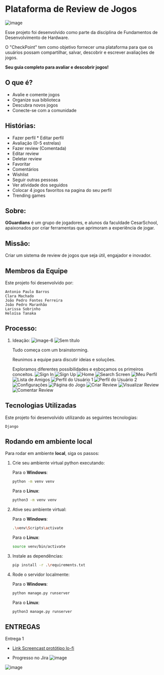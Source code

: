 # Plataforma de Review de Jogos
![image](https://github.com/lariisantos/Projeto-FDS/assets/142417937/f018c00d-9b12-4d22-a83e-7bba8b0d4c38)

Esse projeto foi desenvolvido como parte da disciplina de Fundamentos de Desenvolvimento de Hardware. 

O "CheckPoint" tem como objetivo fornecer uma plataforma para que os usuários possam compartilhar, salvar, descobrir e escrever avaliações de jogos.

**Seu guia completo para avaliar e descobrir jogos!**

## O que é?

* Avalie e comente jogos
* Organize sua biblioteca
* Descubra novos jogos
* Conecte-se com a comunidade

## Histórias:

* Fazer perfil
* Editar perfil
* Avaliação (0-5 estrelas)
* Fazer review (Comentada)
* Editar review
* Deletar review
* Favoritar
* Comentários
* Wishlist
* Seguir outras pessoas
* Ver atividade dos seguidos
* Colocar 4 jogos favoritos na pagina do seu perfil
* Trending games

## Sobre:

**GGuardians** é um grupo de jogadores, e alunos da faculdade CesarSchool, apaixonados por criar ferramentas que aprimoram a experiência de jogar.

## Missão:

Criar um sistema de review de jogos que seja útil, engajador e inovador.

## Membros da Equipe

Este projeto foi desenvolvido por:

    Antonio Paulo Barros
    Clara Machado
    João Pedro Fontes Ferreira
    João Pedro Maranhão
    Larissa Sobrinho
    Heloísa Tanaka
    
## Processo: 

 1. Ideação:
    ![image-6](https://github.com/lariisantos/Projeto-FDS/assets/95260401/b1a8acaa-1282-4aef-a0d3-888df356605e)
    ![Sem título](https://github.com/lariisantos/Projeto-FDS/assets/95260401/f22f9d0f-c468-4ed4-a6e2-ffa4bfa992c2)

    Tudo começa com um brainstorming.
    
    Reunimos a equipe para discutir ideias e soluções.
    
    Exploramos diferentes possibilidades e esboçamos os primeiros conceitos.
    ![Sign In](https://github.com/lariisantos/Checkpoint/assets/95260401/9763776b-e128-4880-91fd-a07e4082a931)
    ![Sign Up](https://github.com/lariisantos/Checkpoint/assets/95260401/4b2d12dc-d25c-4ebb-b571-7ac36beec180)
    ![Home](https://github.com/lariisantos/Checkpoint/assets/95260401/e1215f59-9828-4421-bd63-9c5a962d0e4c)
    ![Search Screen](https://github.com/lariisantos/Checkpoint/assets/95260401/5cad22c5-ae50-43e3-bafe-f092433dd6cc)
    ![Meu Perfil](https://github.com/lariisantos/Checkpoint/assets/95260401/a73badad-15f0-40e7-8663-def7a564b075)
    ![Lista de Amigos](https://github.com/lariisantos/Checkpoint/assets/95260401/ee72c11f-7492-42d5-a680-6cd80d5debb9)
    ![Perfil do Usuário 1](https://github.com/lariisantos/Checkpoint/assets/95260401/0d45c723-2c1e-4943-9290-d805268ee680)
    ![Perfil do Usuário 2](https://github.com/lariisantos/Checkpoint/assets/95260401/b325e362-77b9-45fc-b86c-943d579cf2d4)
    ![Configurações](https://github.com/lariisantos/Checkpoint/assets/95260401/e7abf41b-8e8c-4dfe-896c-4df1ec152639)
    ![Página do Jogo](https://github.com/lariisantos/Checkpoint/assets/95260401/9c0bd66d-9911-45e7-b6dd-d2eba2ce02a6)
    ![Criar Review](https://github.com/lariisantos/Checkpoint/assets/95260401/0c0d0305-7c56-4ddf-9e02-b5e2a6cc0315)
    ![Visualizar Review](https://github.com/lariisantos/Checkpoint/assets/95260401/54d0e6d0-e71c-4b44-b085-fc96d4ea06f0)
    ![Comentar Review](https://github.com/lariisantos/Checkpoint/assets/95260401/ae12878e-d5d1-4ac2-a2a1-5aa0048828fd)




## Tecnologias Utilizadas

Este projeto foi desenvolvido utilizando as seguintes tecnologias:

    Django
    
## Rodando em ambiente local

Para rodar em ambiente **local**, siga os passos:

1. Crie seu ambiente virtual python executando:

    Para o **Windows**: 

    ```bash
    python -m venv venv
    ```

    Para o **Linux**:

    ```bash
    python3 -m venv venv
    ```

2. Ative seu ambiente virtual:

    Para o **Windows**: 

    ```bash
    .\venv\Scripts\activate
    ```

    Para o **Linux**:

    ```bash
    source venv/bin/activate
    ```

3. Instale as dependências:

    ```bash
    pip install -r .\requirements.txt
    ```

4. Rode o servidor localmente:

    Para o **Windows**: 

    ```bash
    python manage.py runserver
    ```

    Para o **Linux**: 

    ```bash
    python3 manage.py runserver
    ```

## ENTREGAS

Entrega 1

- [Link Screencast protótipo lo-fi](https://www.youtube.com/watch?v=2ysd68vxMM0)

- Progresso no Jira
![image](https://github.com/lariisantos/Checkpoint/assets/95260401/ae638d6a-6047-46fa-9e5b-50e84b9fc8e3)

![image](https://github.com/lariisantos/Checkpoint/assets/95260401/cdecf9de-1608-45d8-a514-408709154997)


